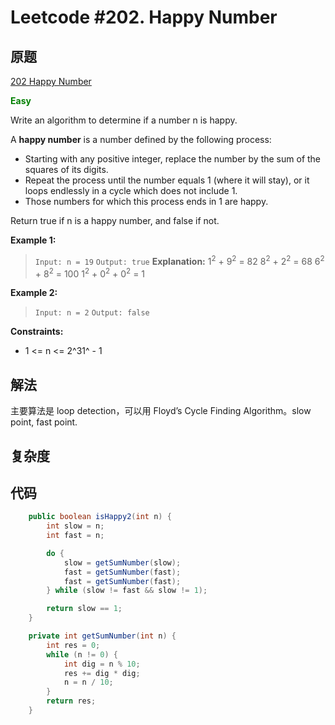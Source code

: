 # Leetcode #202. Happy Number

## 原题

[202 Happy Number](https://leetcode.com/problems/happy-number/)

**<span style="color:green">Easy</span>**

Write an algorithm to determine if a number n is happy.

A **happy number** is a number defined by the following process:

* Starting with any positive integer, replace the number by the sum of the squares of its digits.
* Repeat the process until the number equals 1 (where it will stay), or it loops endlessly in a cycle which does not include 1.
* Those numbers for which this process ends in 1 are happy.

Return true if n is a happy number, and false if not. 

**Example 1:**

> `Input: n = 19`
`Output: true`
**Explanation:**
1<sup>2</sup> + 9<sup>2</sup> = 82
8<sup>2</sup> + 2<sup>2</sup> = 68
6<sup>2</sup> + 8<sup>2</sup> = 100
1<sup>2</sup> + 0<sup>2</sup> + 0<sup>2</sup> = 1

**Example 2:**

> `Input: n = 2`
`Output: false`

**Constraints:**
- 1 <= n <= 2^31^ - 1

## 解法

主要算法是 loop detection，可以用 Floyd’s Cycle Finding Algorithm。slow point, fast point.


## 复杂度

## 代码

```Java
    public boolean isHappy2(int n) {
        int slow = n;
        int fast = n;

        do {
            slow = getSumNumber(slow);
            fast = getSumNumber(fast);
            fast = getSumNumber(fast);
        } while (slow != fast && slow != 1);

        return slow == 1;
    }

    private int getSumNumber(int n) {
        int res = 0;
        while (n != 0) {
            int dig = n % 10;
            res += dig * dig;
            n = n / 10;
        }
        return res;
    }

```